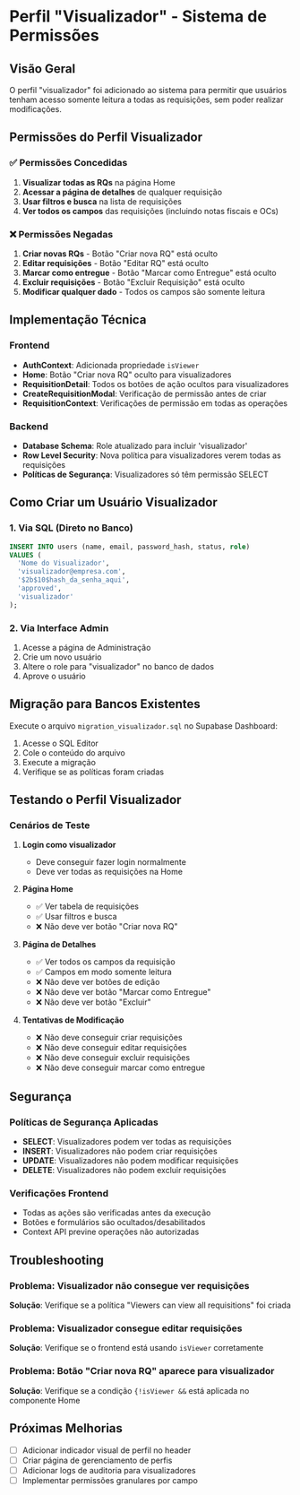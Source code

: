 # Perfil "Visualizador" - Sistema de Permissões

## Visão Geral

O perfil "visualizador" foi adicionado ao sistema para permitir que usuários tenham acesso somente leitura a todas as requisições, sem poder realizar modificações.

## Permissões do Perfil Visualizador

### ✅ **Permissões Concedidas**
1. **Visualizar todas as RQs** na página Home
2. **Acessar a página de detalhes** de qualquer requisição
3. **Usar filtros e busca** na lista de requisições
4. **Ver todos os campos** das requisições (incluindo notas fiscais e OCs)

### ❌ **Permissões Negadas**
1. **Criar novas RQs** - Botão "Criar nova RQ" está oculto
2. **Editar requisições** - Botão "Editar RQ" está oculto
3. **Marcar como entregue** - Botão "Marcar como Entregue" está oculto
4. **Excluir requisições** - Botão "Excluir Requisição" está oculto
5. **Modificar qualquer dado** - Todos os campos são somente leitura

## Implementação Técnica

### Frontend
- **AuthContext**: Adicionada propriedade `isViewer`
- **Home**: Botão "Criar nova RQ" oculto para visualizadores
- **RequisitionDetail**: Todos os botões de ação ocultos para visualizadores
- **CreateRequisitionModal**: Verificação de permissão antes de criar
- **RequisitionContext**: Verificações de permissão em todas as operações

### Backend
- **Database Schema**: Role atualizado para incluir 'visualizador'
- **Row Level Security**: Nova política para visualizadores verem todas as requisições
- **Políticas de Segurança**: Visualizadores só têm permissão SELECT

## Como Criar um Usuário Visualizador

### 1. Via SQL (Direto no Banco)
```sql
INSERT INTO users (name, email, password_hash, status, role) 
VALUES (
  'Nome do Visualizador', 
  'visualizador@empresa.com', 
  '$2b$10$hash_da_senha_aqui', 
  'approved', 
  'visualizador'
);
```

### 2. Via Interface Admin
1. Acesse a página de Administração
2. Crie um novo usuário
3. Altere o role para "visualizador" no banco de dados
4. Aprove o usuário

## Migração para Bancos Existentes

Execute o arquivo `migration_visualizador.sql` no Supabase Dashboard:

1. Acesse o SQL Editor
2. Cole o conteúdo do arquivo
3. Execute a migração
4. Verifique se as políticas foram criadas

## Testando o Perfil Visualizador

### Cenários de Teste
1. **Login como visualizador**
   - Deve conseguir fazer login normalmente
   - Deve ver todas as requisições na Home

2. **Página Home**
   - ✅ Ver tabela de requisições
   - ✅ Usar filtros e busca
   - ❌ Não deve ver botão "Criar nova RQ"

3. **Página de Detalhes**
   - ✅ Ver todos os campos da requisição
   - ✅ Campos em modo somente leitura
   - ❌ Não deve ver botões de edição
   - ❌ Não deve ver botão "Marcar como Entregue"
   - ❌ Não deve ver botão "Excluir"

4. **Tentativas de Modificação**
   - ❌ Não deve conseguir criar requisições
   - ❌ Não deve conseguir editar requisições
   - ❌ Não deve conseguir excluir requisições
   - ❌ Não deve conseguir marcar como entregue

## Segurança

### Políticas de Segurança Aplicadas
- **SELECT**: Visualizadores podem ver todas as requisições
- **INSERT**: Visualizadores não podem criar requisições
- **UPDATE**: Visualizadores não podem modificar requisições
- **DELETE**: Visualizadores não podem excluir requisições

### Verificações Frontend
- Todas as ações são verificadas antes da execução
- Botões e formulários são ocultados/desabilitados
- Context API previne operações não autorizadas

## Troubleshooting

### Problema: Visualizador não consegue ver requisições
**Solução**: Verifique se a política "Viewers can view all requisitions" foi criada

### Problema: Visualizador consegue editar requisições
**Solução**: Verifique se o frontend está usando `isViewer` corretamente

### Problema: Botão "Criar nova RQ" aparece para visualizador
**Solução**: Verifique se a condição `{!isViewer &&` está aplicada no componente Home

## Próximas Melhorias

- [ ] Adicionar indicador visual de perfil no header
- [ ] Criar página de gerenciamento de perfis
- [ ] Adicionar logs de auditoria para visualizadores
- [ ] Implementar permissões granulares por campo 
